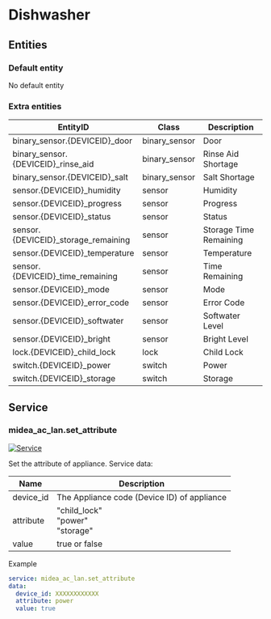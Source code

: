 # Dishwasher

## Entities
### Default entity
No default entity

### Extra entities

| EntityID                            | Class         | Description            |
|-------------------------------------|---------------|------------------------|
| binary_sensor.{DEVICEID}_door       | binary_sensor | Door                   |
| binary_sensor.{DEVICEID}_rinse_aid  | binary_sensor | Rinse Aid Shortage     |
| binary_sensor.{DEVICEID}_salt       | binary_sensor | Salt Shortage          |
| sensor.{DEVICEID}_humidity          | sensor        | Humidity               |
| sensor.{DEVICEID}_progress          | sensor        | Progress               |
| sensor.{DEVICEID}_status            | sensor        | Status                 |
| sensor.{DEVICEID}_storage_remaining | sensor        | Storage Time Remaining |
| sensor.{DEVICEID}_temperature       | sensor        | Temperature            |
| sensor.{DEVICEID}_time_remaining    | sensor        | Time Remaining         |
| sensor.{DEVICEID}_mode              | sensor        | Mode                   |
| sensor.{DEVICEID}_error_code        | sensor        | Error Code             |
| sensor.{DEVICEID}_softwater         | sensor        | Softwater Level        |
| sensor.{DEVICEID}_bright            | sensor        | Bright Level           |
| lock.{DEVICEID}_child_lock          | lock          | Child Lock             |
| switch.{DEVICEID}_power             | switch        | Power                  |
| switch.{DEVICEID}_storage           | switch        | Storage                |

## Service


### midea_ac_lan.set_attribute

[![Service](https://my.home-assistant.io/badges/developer_call_service.svg)](https://my.home-assistant.io/redirect/developer_call_service/?service=midea_ac_lan.set_attribute)

Set the attribute of appliance. Service data:

| Name      | Description                                 |
|-----------|---------------------------------------------|
| device_id | The Appliance code (Device ID) of appliance |
| attribute | "child_lock"<br />"power"<br /> "storage"   |
| value     | true or false                               |

Example
```yaml
service: midea_ac_lan.set_attribute
data:
  device_id: XXXXXXXXXXXX
  attribute: power
  value: true
```